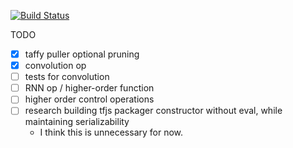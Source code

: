 [![Build Status](https://travis-ci.com/julianoks/Taffy.svg?token=cyeFuKKiwnyJyRizTQxr&branch=master)](https://travis-ci.com/julianoks/Taffy)

TODO
- [x] taffy puller optional pruning
- [x] convolution op
- [ ] tests for convolution
- [ ] RNN op / higher-order function
- [ ] higher order control operations
- [ ] research building tfjs packager constructor without eval, while maintaining serializability
	- I think this is unnecessary for now.